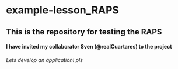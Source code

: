 # example-lesson_RAPS

## This is the repository for testing the RAPS

#### I have invited my collaborator Sven (@realCuartares) to the project

###### Lets develop an application! pls
